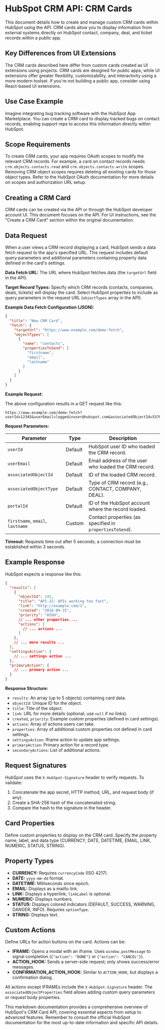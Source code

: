 # HubSpot CRM API: CRM Cards

This document details how to create and manage custom CRM cards within HubSpot using the API.  CRM cards allow you to display information from external systems directly on HubSpot contact, company, deal, and ticket records within a public app.

## Key Differences from UI Extensions

The CRM cards described here differ from custom cards created as UI extensions using projects.  CRM cards are designed for public apps, while UI extensions offer greater flexibility, customizability, and interactivity using a more modern toolset.  If you're not building a public app, consider using React-based UI extensions.


## Use Case Example

Imagine integrating bug tracking software with the HubSpot App Marketplace.  You can create a CRM card to display tracked bugs on contact records, enabling support reps to access this information directly within HubSpot.


## Scope Requirements

To create CRM cards, your app requires OAuth scopes to modify the relevant CRM records. For example, a card on contact records needs `crm.objects.contacts.read` and `crm.objects.contacts.write` scopes. Removing CRM object scopes requires deleting all existing cards for those object types.  Refer to the HubSpot OAuth documentation for more details on scopes and authorization URL setup.


## Creating a CRM Card

CRM cards can be created via the API or through the HubSpot developer account UI.  This document focuses on the API. For UI instructions, see the "Create a CRM Card" section within the original documentation.


## Data Request

When a user views a CRM record displaying a card, HubSpot sends a data fetch request to the app's specified URL. This request includes default query parameters and additional parameters containing property data defined in the card's settings.

**Data Fetch URL:**  The URL where HubSpot fetches data (the `targetUrl` field in the API).

**Target Record Types:** Specify which CRM records (contacts, companies, deals, tickets) will display the card.  Select HubSpot properties to include as query parameters in the request URL (`objectTypes` array in the API).

**Example Data Fetch Configuration (JSON):**

```json
{
  "title": "New CRM Card",
  "fetch": {
    "targetUrl": "https://www.example.com/demo-fetch",
    "objectTypes": [
      {
        "name": "contacts",
        "propertiesToSend": [
          "firstname",
          "email",
          "lastname"
        ]
      }
    ]
  }
}
```

**Example Request:**

The above configuration results in a GET request like this:

```
https://www.example.com/demo-fetch?userId=12345&userEmail=loggedinuser@hubspot.com&associatedObjectId=53701&associatedObjectType=CONTACT&portalId=987654&firstname=Tim&email=timrobinson@itysl.com&lastname=Robinson
```

**Request Parameters:**

| Parameter             | Type    | Description                                                                     |
|----------------------|---------|---------------------------------------------------------------------------------|
| `userId`              | Default | HubSpot user ID who loaded the CRM record.                                     |
| `userEmail`           | Default | Email address of the user who loaded the CRM record.                            |
| `associatedObjectId`  | Default | ID of the loaded CRM record.                                                  |
| `associatedObjectType` | Default | Type of CRM record (e.g., CONTACT, COMPANY, DEAL).                             |
| `portalId`            | Default | ID of the HubSpot account where the record loaded.                             |
| `firstname`, `email`, `lastname` | Custom  | Contact properties (as specified in `propertiesToSend`).                      |


**Timeout:** Requests time out after 5 seconds; a connection must be established within 3 seconds.


## Example Response

HubSpot expects a response like this:

```json
{
  "results": [
    {
      "objectId": 245,
      "title": "API-22: APIs working too fast",
      "link": "http://example.com/1",
      "created": "2016-09-15",
      "priority": "HIGH",
      // ... other properties ...
      "actions": [
        // ... actions ...
      ]
    },
    // ... more results ...
  ],
  "settingsAction": {
    // ... settings action ...
  },
  "primaryAction": {
    // ... primary action ...
  }
}
```

**Response Structure:**

*   `results`: An array (up to 5 objects) containing card data.
*   `objectId`: Unique ID for the object.
*   `title`: Title of the object.
*   `link`: URL for more details (optional; use `null` if no links).
*   `created`, `priority`: Example custom properties (defined in card settings).
*   `actions`: Array of actions users can take.
*   `properties`: Array of additional custom properties not defined in card settings.
*   `settingsAction`: Iframe action to update app settings.
*   `primaryAction`: Primary action for a record type.
*   `secondaryActions`: List of additional actions.


## Request Signatures

HubSpot uses the `X-HubSpot-Signature` header to verify requests.  To validate:

1.  Concatenate the app secret, HTTP method, URL, and request body (if any).
2.  Create a SHA-256 hash of the concatenated string.
3.  Compare the hash to the signature in the header.


## Card Properties

Define custom properties to display on the CRM card.  Specify the property name, label, and data type (CURRENCY, DATE, DATETIME, EMAIL, LINK, NUMERIC, STATUS, STRING).


## Property Types

*   **CURRENCY:** Requires `currencyCode` (ISO 4217).
*   **DATE:**  `yyyy-mm-dd` format.
*   **DATETIME:** Milliseconds since epoch.
*   **EMAIL:** Displays as a mailto link.
*   **LINK:** Displays a hyperlink; `linkLabel` is optional.
*   **NUMERIC:** Displays numbers.
*   **STATUS:** Displays colored indicators (DEFAULT, SUCCESS, WARNING, DANGER, INFO). Requires `optionType`.
*   **STRING:** Displays text.


## Custom Actions

Define URLs for action buttons on the card.  Actions can be:

*   **IFRAME:** Opens a modal with an iframe.  Uses `window.postMessage` to signal completion (`{"action": "DONE"}` or `{"action": "CANCEL"}`).
*   **ACTION_HOOK:** Sends a server-side request; only shows success/error messages.
*   **CONFIRMATION_ACTION_HOOK:**  Similar to `ACTION_HOOK`, but displays a confirmation dialog.


All actions except IFRAMEs include the `X-HubSpot-Signature` header.  The `associatedObjectProperties` field allows adding custom query parameters or request body properties.


This markdown documentation provides a comprehensive overview of HubSpot's CRM Card API, covering essential aspects from setup to advanced features.  Remember to consult the official HubSpot documentation for the most up-to-date information and specific API details.
